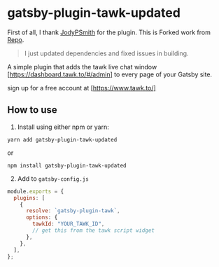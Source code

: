 # gatsby-plugin-tawk-updated

First of all, I thank [JodyPSmith](https://github.com/JodyPSmith) for the plugin.
This is Forked work from [Repo](https://github.com/JodyPSmith/gatsby-plugin-tawk).
> I just updated dependencies and fixed issues in building.

A simple plugin that adds the tawk live chat window [https://dashboard.tawk.to/#/admin] to every page of your Gatsby site.

sign up for a free account at [https://www.tawk.to/]



## How to use

1. Install using either npm or yarn:

```
yarn add gatsby-plugin-tawk-updated
```

or

```
npm install gatsby-plugin-tawk-updated
```

2. Add to ```gatsby-config.js```

```javascript
module.exports = {
  plugins: [
    {
      resolve: `gatsby-plugin-tawk`,
      options: {
        tawkId: "YOUR_TAWK_ID",
        // get this from the tawk script widget
      },
    },
  ],
};
```
